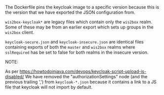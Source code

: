 The Dockerfile pins the keycloak image to a specific version because this is the version that
we have exported the JSON configuration from.

`wis2box-keycloak*` are legacy files which contain only the `wis2box` realm. Some of these may
be from an earlier export which sets up groups in the `wis2box` client.

`keycloak-secure.json` and `keycloak-insecure.json` are identical files containing exports
of both the `master` and `wis2box` realms where `sslRequired` has be set to false for both realms
in the insecure version.

NOTE:

As per https://howtodoinjava.com/devops/keycloak-script-upload-is-disabled/
We have removed the "authorizationSettings" node (and the previous trailing ',') from
`keycloak-*.json` because it contains a link to a JS file that keycloak will not import by default.
